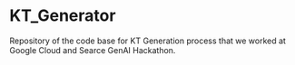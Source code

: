 # KT_Generator
Repository of the code base for KT Generation process that we worked at Google Cloud and Searce GenAI Hackathon.
